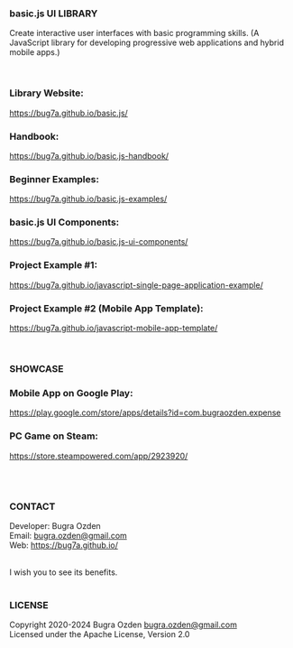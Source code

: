 ### basic.js UI LIBRARY

Create interactive user interfaces with basic programming skills. (A JavaScript library for developing progressive web applications and hybrid mobile apps.)<br />

<br>

### Library Website:
https://bug7a.github.io/basic.js/

### Handbook:
https://bug7a.github.io/basic.js-handbook/

### Beginner Examples:
https://bug7a.github.io/basic.js-examples/

### basic.js UI Components:
https://bug7a.github.io/basic.js-ui-components/

### Project Example #1:
https://bug7a.github.io/javascript-single-page-application-example/

### Project Example #2 (Mobile App Template):
https://bug7a.github.io/javascript-mobile-app-template/

<br>

### SHOWCASE
### Mobile App on Google Play:
https://play.google.com/store/apps/details?id=com.bugraozden.expense

### PC Game on Steam:
https://store.steampowered.com/app/2923920/

<br><br>

### CONTACT

Developer: Bugra Ozden<br>
Email: bugra.ozden@gmail.com<br>
Web: https://bug7a.github.io/<br><br>

I wish you to see its benefits.<br /><br />

### LICENSE

Copyright 2020-2024 Bugra Ozden <bugra.ozden@gmail.com><br />
Licensed under the Apache License, Version 2.0<br /><br />